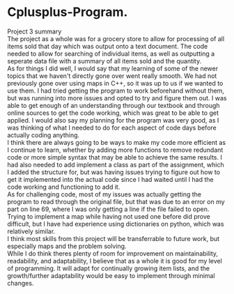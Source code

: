 # Cplusplus-Program.
Project 3 summary  
The project as a whole was for a grocery store to allow for processing of all items sold that day which was output onto a text document. The code needed to allow for searching of individual items, as well as outputting a seperate data file with a summary of all items sold and the quantity.  
As for things I did well, I would say that my learning of some of the newer topics that we haven't directly gone over went really smooth. We had not previously gone over using maps in C++, so it was up to us if we wanted to use them. I had tried getting the program to work beforehand without them, but was running into more issues and opted to try and figure them out. I was able to get enough of an understanding through our textbook and through online sources to get the code working, which was great to be able to get applied. I would also say my planning for the program was very good, as I was thinking of what I needed to do for each aspect of code days before actually coding anything.  
I think there are always going to be ways to make my code more efficient as I continue to learn, whether by adding more functions to remove redundant code or more simple syntax that may be able to achieve the same results. I had also needed to add implement a class as part of the assignment, which I added the structure for, but was having issues trying to figure out how to get it implemented into the actual code since I had waited until I had the code working and functioning to add it.  
As for challenging code, most of my issues was actually getting the program to read through the original file, but that was due to an error on my part on line 69, where I was only getting a line if the file failed to open. Trying to implement a map while having not used one before did prove difficult, but I have had experience using dictionaries on python, which was relatively similar.  
I think most skills from this project will be transferrable to future work, but especially maps and the problem solving.  
While I do think theres plenty of room for improvement on maintainability, readability, and adaptability, I believe that as a whole it is good for my level of programming. It will adapt for continually growing item lists, and the growth/further adaptability would be easy to implement through minimal changes.  
